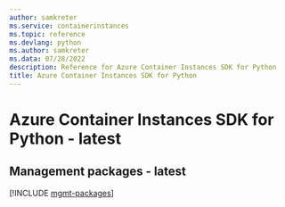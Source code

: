 ```yaml
---
author: samkreter
ms.service: containerinstances
ms.topic: reference
ms.devlang: python
ms.author: samkreter
ms.data: 07/28/2022
description: Reference for Azure Container Instances SDK for Python
title: Azure Container Instances SDK for Python
---
```

# Azure Container Instances SDK for Python - latest

## Management packages - latest
[!INCLUDE [mgmt-packages](container-instances-mgmt-index.md)]